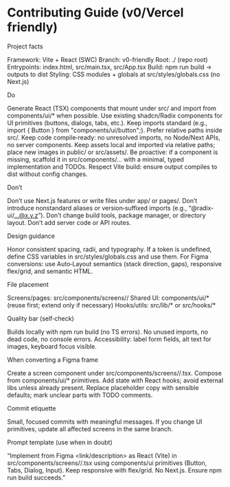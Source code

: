 # Contributing Guide (v0/Vercel friendly)

Project facts

Framework: Vite + React (SWC)
Branch: v0-friendly
Root: ./ (repo root)
Entrypoints: index.html, src/main.tsx, src/App.tsx
Build: npm run build → outputs to dist
Styling: CSS modules + globals at src/styles/globals.css (no Next.js)

Do

Generate React (TSX) components that mount under src/ and import from components/ui/* when possible.
Use existing shadcn/Radix components for UI primitives (buttons, dialogs, tabs, etc.).
Keep imports standard (e.g., import { Button } from "components/ui/button";). Prefer relative paths inside src/.
Keep code compile‑ready: no unresolved imports, no Node/Next APIs, no server components.
Keep assets local and imported via relative paths; place new images in public/ or src/assets/.
Be proactive: if a component is missing, scaffold it in src/components/... with a minimal, typed implementation and TODOs.
Respect Vite build: ensure output compiles to dist without config changes.

Don’t

Don’t use Next.js features or write files under app/ or pages/.
Don’t introduce nonstandard aliases or version‑suffixed imports (e.g., “@radix-ui/...@x.y.z”).
Don’t change build tools, package manager, or directory layout.
Don’t add server code or API routes.

Design guidance

Honor consistent spacing, radii, and typography. If a token is undefined, define CSS variables in src/styles/globals.css and use them.
For Figma conversions: use Auto‑Layout semantics (stack direction, gaps), responsive flex/grid, and semantic HTML.

File placement

Screens/pages: src/components/screens/<ScreenName>/
Shared UI: components/ui/* (reuse first; extend only if necessary)
Hooks/utils: src/lib/* or src/hooks/*

Quality bar (self‑check)

Builds locally with npm run build (no TS errors).
No unused imports, no dead code, no console errors.
Accessibility: label form fields, alt text for images, keyboard focus visible.

When converting a Figma frame

Create a screen component under src/components/screens/<Name>/<Name>.tsx.
Compose from components/ui/* primitives.
Add state with React hooks; avoid external libs unless already present.
Replace placeholder copy with sensible defaults; mark unclear parts with TODO comments.

Commit etiquette

Small, focused commits with meaningful messages.
If you change UI primitives, update all affected screens in the same branch.

Prompt template (use when in doubt)

“Implement <Screen> from Figma <link/description> as React (Vite) in src/components/screens/<Screen>/<Screen>.tsx using components/ui primitives (Button, Tabs, Dialog, Input). Keep responsive with flex/grid. No Next.js. Ensure npm run build succeeds.”
